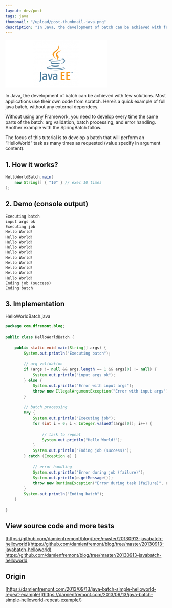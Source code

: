 ```yaml
---
layout: dev/post
tags: java
thumbnail: "/upload/post-thumbnail-java.png"
description: "In Java, the development of batch can be achieved with few solutions. Most applications use their own code from scratch..."
---
```


 
![alt text](/upload/post-thumbnail-java.png)
 
In Java, the development of batch can be achieved with few solutions. Most applications use their own code from scratch. Here’s a quick example of full java batch, without any external dependecy.
 

 
Without using any Framework, you need to develop every time the same parts of the batch: arg validation, batch processing, and error handling. Another example with the SpringBatch follow.
 
The focus of this tutorial is to develop a batch that will perform an “HelloWorld” task as many times as requested (value specify in argument content).
 
## 1. How it works?
 
```java
HelloWorldBatch.main(
    new String[] { "10" } // exec 10 times
);
```
 
## 2. Demo (console output)
 
```
Executing batch
input args ok
Executing job
Hello World!
Hello World!
Hello World!
Hello World!
Hello World!
Hello World!
Hello World!
Hello World!
Hello World!
Hello World!
Ending job (success)
Ending batch
```
 
## 3. Implementation
 
HelloWorldBatch.java
 
```java
package com.dfremont.blog;
 
public class HelloWorldBatch {
 
    public static void main(String[] args) {
        System.out.println("Executing batch");
 
        // arg validation
        if (args != null && args.length == 1 && args[0] != null) {
            System.out.println("input args ok");
        } else {
            System.out.println("Error with input args");
            throw new IllegalArgumentException("Error with input args");
        }
 
        // batch processing
        try {
            System.out.println("Executing job");
            for (int i = 0; i < Integer.valueOf(args[0]); i++) {
 
                // task to repeat
                System.out.println("Hello World!");
            }
            System.out.println("Ending job (success)");
        } catch (Exception e) {
 
            // error handling
            System.out.println("Error during job (failure)");
            System.out.println(e.getMessage());
            throw new RuntimeException("Error during task (failure)", e);
        }
        System.out.println("Ending batch");
    }
 
}
```
 
## View source code and more tests
 
[https://github.com/damienfremont/blog/tree/master/20130913-javabatch-helloworld](https://github.com/damienfremont/blog/tree/master/20130913-javabatch-helloworld)
https://github.com/damienfremont/blog/tree/master/20130913-javabatch-helloworld
 
 
## Origin
[https://damienfremont.com/2013/09/13/java-batch-simple-helloworld-repeat-example/](https://damienfremont.com/2013/09/13/java-batch-simple-helloworld-repeat-example/)
 
